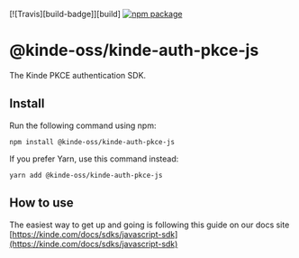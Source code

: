 [![Travis][build-badge]][build] [![npm package][npm-badge]][npm]

# @kinde-oss/kinde-auth-pkce-js

The Kinde PKCE authentication SDK.

[npm-badge]: https://raster.shields.io/npm/v/@kinde-oss/kinde-auth-pkce-js.png
[npm]: https://www.npmjs.com/package/@kinde-oss/kinde-auth-pkce-js

## Install

Run the following command using npm:

```
npm install @kinde-oss/kinde-auth-pkce-js
```

If you prefer Yarn, use this command instead:

```
yarn add @kinde-oss/kinde-auth-pkce-js
```

## How to use

The easiest way to get up and going is following this guide on our docs site [https://kinde.com/docs/sdks/javascript-sdk](https://kinde.com/docs/sdks/javascript-sdk)
